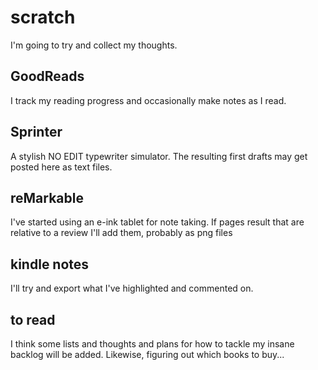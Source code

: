 # scratch
I'm going to try and collect my thoughts.

## GoodReads
I track my reading progress and occasionally make notes as I read.

## Sprinter
A stylish NO EDIT typewriter simulator.  The resulting first drafts may get posted here as text files.

## reMarkable
I've started using an e-ink tablet for note taking.
If pages result that are relative to a review I'll add them, probably as png files

## kindle notes
I'll try and export what I've highlighted and commented on.

## to read
I think some lists and thoughts and plans for how to tackle my insane backlog
will be added. Likewise, figuring out which books to buy...